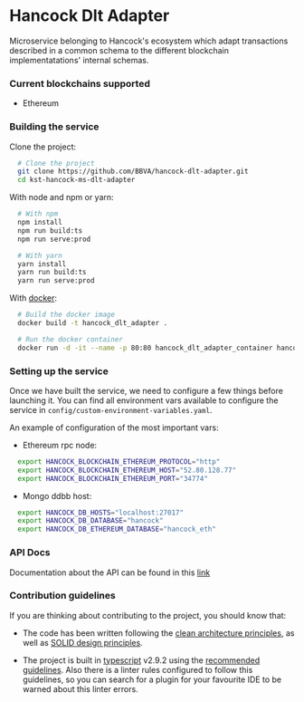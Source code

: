 # Hancock Dlt Adapter

Microservice belonging to Hancock's ecosystem which adapt transactions described in a common schema
to the different blockchain implementatations' internal schemas.

### Current blockchains supported

* Ethereum

### Building the service

Clone the project:
```bash
  # Clone the project 
  git clone https://github.com/BBVA/hancock-dlt-adapter.git
  cd kst-hancock-ms-dlt-adapter
```

With node and npm or yarn:
```bash
  # With npm
  npm install
  npm run build:ts
  npm run serve:prod

  # With yarn
  yarn install
  yarn run build:ts
  yarn run serve:prod
```

With [docker](https://www.docker.com/):
```bash
  # Build the docker image
  docker build -t hancock_dlt_adapter .

  # Run the docker container
  docker run -d -it --name -p 80:80 hancock_dlt_adapter_container hancock_dlt_adapter
```

### Setting up the service

Once we have built the service, we need to configure a few things before launching it. You can find all environment vars 
available to configure the service in `config/custom-environment-variables.yaml`.

An example of configuration of the most important vars:

- Ethereum rpc node:
```bash
  export HANCOCK_BLOCKCHAIN_ETHEREUM_PROTOCOL="http"
  export HANCOCK_BLOCKCHAIN_ETHEREUM_HOST="52.80.128.77"
  export HANCOCK_BLOCKCHAIN_ETHEREUM_PORT="34774"
```

- Mongo ddbb host:
```bash
  export HANCOCK_DB_HOSTS="localhost:27017"
  export HANCOCK_DB_DATABASE="hancock"
  export HANCOCK_DB_ETHEREUM_DATABASE="hancock_eth"
```

### API Docs

Documentation about the API can be found in this [link](https://BBVA.github.io/hancock-dlt-adapter/api.html)

### Contribution guidelines

If you are thinking about contributing to the project, you should know that:

- The code has been written following the [clean architecture principles](https://8thlight.com/blog/uncle-bob/2012/08/13/the-clean-architecture.html), as well as [SOLID design principles](https://es.wikipedia.org/wiki/SOLID).

- The project is built in [typescript](https://www.typescriptlang.org/) v2.9.2 using the [recommended guidelines](https://github.com/palantir/tslint/blob/master/src/configs/recommended.ts). Also there is a linter rules configured to follow this guidelines, so you can search for a plugin for your favourite IDE to be warned about this linter errors.
